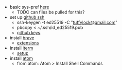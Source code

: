 * basic sys-pref [here](macbook.md) 
  * TODO can files be pulled for this?
* set up [github ssh](https://docs.github.com/en/authentication/connecting-to-github-with-ssh)
  * ssh-keygen -t ed25519 -C "tuffylock@gmail.com"
  * pbcopy < ~/.ssh/id_ed25519.pub
  * [github keys](https://github.com/settings/keys)
* install [brave](https://brave.com/download/)
  * [extensions](browsers.md)
* install [iterm](https://iterm2.com/downloads.html)
  * [setup](iterm.md)
* install [atom](https://atom.io/)
  * from atom: Atom > Install Shell Commands
